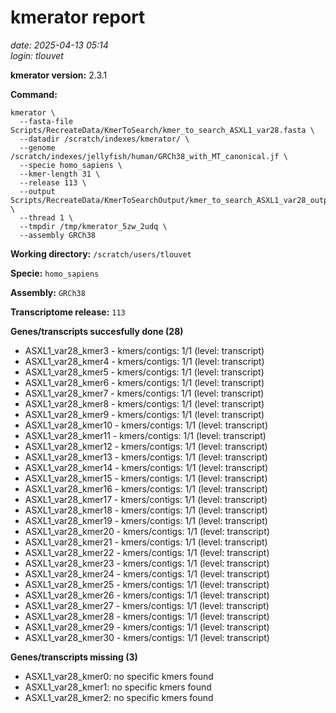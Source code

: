 # kmerator report
*date: 2025-04-13 05:14*  
*login: tlouvet*

**kmerator version:** 2.3.1

**Command:**

```
kmerator \
  --fasta-file Scripts/RecreateData/KmerToSearch/kmer_to_search_ASXL1_var28.fasta \
  --datadir /scratch/indexes/kmerator/ \
  --genome /scratch/indexes/jellyfish/human/GRCh38_with_MT_canonical.jf \
  --specie homo_sapiens \
  --kmer-length 31 \
  --release 113 \
  --output Scripts/RecreateData/KmerToSearchOutput/kmer_to_search_ASXL1_var28_output \
  --thread 1 \
  --tmpdir /tmp/kmerator_5zw_2udq \
  --assembly GRCh38
```

**Working directory:** `/scratch/users/tlouvet`

**Specie:** `homo_sapiens`

**Assembly:** `GRCh38`

**Transcriptome release:** `113`

**Genes/transcripts succesfully done (28)**

- ASXL1_var28_kmer3 - kmers/contigs: 1/1 (level: transcript)
- ASXL1_var28_kmer4 - kmers/contigs: 1/1 (level: transcript)
- ASXL1_var28_kmer5 - kmers/contigs: 1/1 (level: transcript)
- ASXL1_var28_kmer6 - kmers/contigs: 1/1 (level: transcript)
- ASXL1_var28_kmer7 - kmers/contigs: 1/1 (level: transcript)
- ASXL1_var28_kmer8 - kmers/contigs: 1/1 (level: transcript)
- ASXL1_var28_kmer9 - kmers/contigs: 1/1 (level: transcript)
- ASXL1_var28_kmer10 - kmers/contigs: 1/1 (level: transcript)
- ASXL1_var28_kmer11 - kmers/contigs: 1/1 (level: transcript)
- ASXL1_var28_kmer12 - kmers/contigs: 1/1 (level: transcript)
- ASXL1_var28_kmer13 - kmers/contigs: 1/1 (level: transcript)
- ASXL1_var28_kmer14 - kmers/contigs: 1/1 (level: transcript)
- ASXL1_var28_kmer15 - kmers/contigs: 1/1 (level: transcript)
- ASXL1_var28_kmer16 - kmers/contigs: 1/1 (level: transcript)
- ASXL1_var28_kmer17 - kmers/contigs: 1/1 (level: transcript)
- ASXL1_var28_kmer18 - kmers/contigs: 1/1 (level: transcript)
- ASXL1_var28_kmer19 - kmers/contigs: 1/1 (level: transcript)
- ASXL1_var28_kmer20 - kmers/contigs: 1/1 (level: transcript)
- ASXL1_var28_kmer21 - kmers/contigs: 1/1 (level: transcript)
- ASXL1_var28_kmer22 - kmers/contigs: 1/1 (level: transcript)
- ASXL1_var28_kmer23 - kmers/contigs: 1/1 (level: transcript)
- ASXL1_var28_kmer24 - kmers/contigs: 1/1 (level: transcript)
- ASXL1_var28_kmer25 - kmers/contigs: 1/1 (level: transcript)
- ASXL1_var28_kmer26 - kmers/contigs: 1/1 (level: transcript)
- ASXL1_var28_kmer27 - kmers/contigs: 1/1 (level: transcript)
- ASXL1_var28_kmer28 - kmers/contigs: 1/1 (level: transcript)
- ASXL1_var28_kmer29 - kmers/contigs: 1/1 (level: transcript)
- ASXL1_var28_kmer30 - kmers/contigs: 1/1 (level: transcript)


**Genes/transcripts missing (3)**

- ASXL1_var28_kmer0: no specific kmers found
- ASXL1_var28_kmer1: no specific kmers found
- ASXL1_var28_kmer2: no specific kmers found
